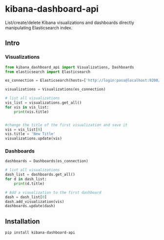 # kibana-dashboard-api
List/create/delete Kibana visualizations and dashboards directly manipulating Elasticsearch index.

## Intro

### Visualizations

```python
from kibana_dashboard_api import Visualizations, Dashboards
from elasticsearch import Elasticsearch

es_connection = Elasticsearch(hosts=['http://login:pass@localhost:9200/'])

visualizations = Visualizations(es_connection)

# list all visualizations
vis_list = visualizations.get_all()
for vis in vis_list:
    print(vis.title)


#change the title of the first visualization and save it
vis = vis_list[0]
vis.title = 'New Title'
visualizations.update(vis)

```

### Dashboards

```python
dashboards = Dashboards(es_connection)

# list all visualizations
dash_list = dashboards.get_all()
for d in dash_list:
    print(d.title)

# Add a visualization to the first dashboard
dash = dash_list[0]
dash.add_visualization(vis)
dashboards.update(dash)
```

## Installation

``` 
pip install kibana-dashboard-api
```


